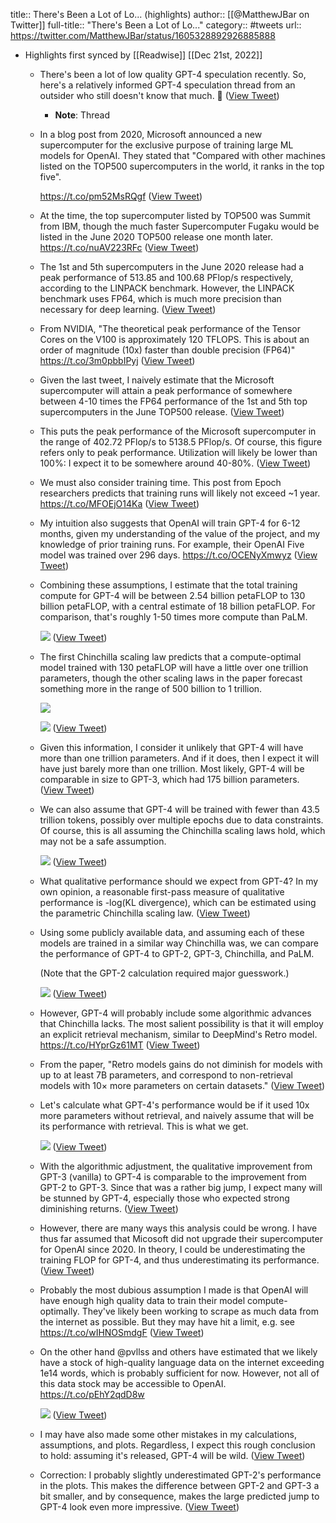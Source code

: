 title:: There's Been a Lot of Lo... (highlights)
author:: [[@MatthewJBar on Twitter]]
full-title:: "There's Been a Lot of Lo..."
category:: #tweets
url:: https://twitter.com/MatthewJBar/status/1605328892926885888

- Highlights first synced by [[Readwise]] [[Dec 21st, 2022]]
	- There's been a lot of low quality GPT-4 speculation recently. So, here's a relatively informed GPT-4 speculation thread from an outsider who still doesn't know that much. 🧵 ([View Tweet](https://twitter.com/MatthewJBar/status/1605328892926885888))
		- **Note**: Thread
	- In a blog post from 2020, Microsoft announced a new supercomputer for the exclusive purpose of training large ML models for OpenAI. They stated that "Compared with other machines listed on the TOP500 supercomputers in the world, it ranks in the top five".
	  
	  https://t.co/pm52MsRQgf ([View Tweet](https://twitter.com/MatthewJBar/status/1605328898383679488))
	- At the time, the top supercomputer listed by TOP500 was Summit from IBM, though the much faster Supercomputer Fugaku would be listed in the June 2020 TOP500 release one month later.
	  https://t.co/nuAV223RFc ([View Tweet](https://twitter.com/MatthewJBar/status/1605328901105803264))
	- The 1st and 5th supercomputers in the June 2020 release had a peak performance of 513.85 and 100.68 PFlop/s respectively, according to the LINPACK benchmark. However, the LINPACK benchmark uses FP64, which is much more precision than necessary for deep learning. ([View Tweet](https://twitter.com/MatthewJBar/status/1605328903567859714))
	- From NVIDIA, "The theoretical peak performance of the Tensor Cores on the V100 is approximately 120 TFLOPS. This is about an order of magnitude (10x) faster than double precision (FP64)"
	  https://t.co/3m0pbbIPyj ([View Tweet](https://twitter.com/MatthewJBar/status/1605328907074342912))
	- Given the last tweet, I naively estimate that the Microsoft supercomputer will attain a peak performance of somewhere between 4-10 times the FP64 performance of the 1st and 5th top supercomputers in the June TOP500 release. ([View Tweet](https://twitter.com/MatthewJBar/status/1605328909494468609))
	- This puts the peak performance of the Microsoft supercomputer in the range of 402.72 PFlop/s to 5138.5 PFlop/s. Of course, this figure refers only to peak performance. Utilization will likely be lower than 100%: I expect it to be somewhere around 40-80%. ([View Tweet](https://twitter.com/MatthewJBar/status/1605328912342343680))
	- We must also consider training time. This post from Epoch researchers predicts that training runs will likely not exceed ~1 year.
	  https://t.co/MFOEjO14Ka ([View Tweet](https://twitter.com/MatthewJBar/status/1605328914758266880))
	- My intuition also suggests that OpenAI will train GPT-4 for 6-12 months, given my understanding of the value of the project, and my knowledge of prior training runs. For example, their OpenAI Five model was trained over 296 days.
	  https://t.co/OCENyXmwyz ([View Tweet](https://twitter.com/MatthewJBar/status/1605328917510127616))
	- Combining these assumptions, I estimate that the total training compute for GPT-4 will be between 2.54 billion petaFLOP to 130 billion petaFLOP, with a central estimate of 18 billion petaFLOP. For comparison, that's roughly 1-50 times more compute than PaLM. 
	  
	  ![](https://pbs.twimg.com/media/FkcgiqjVQAAq6Zn.jpg) ([View Tweet](https://twitter.com/MatthewJBar/status/1605328925789278209))
	- The first Chinchilla scaling law predicts that a compute-optimal model trained with 130 petaFLOP will have a little over one trillion parameters, though the other scaling laws in the paper forecast something more in the range of 500 billion to 1 trillion. 
	  
	  ![](https://pbs.twimg.com/media/FkciRLTUUAAtxOY.jpg) 
	  
	  ![](https://pbs.twimg.com/media/FkciSgpUoAAGBbW.jpg) ([View Tweet](https://twitter.com/MatthewJBar/status/1605328933188091904))
	- Given this information, I consider it unlikely that GPT-4 will have more than one trillion parameters. And if it does, then I expect it will have just barely more than one trillion. Most likely, GPT-4 will be comparable in size to GPT-3, which had 175 billion parameters. ([View Tweet](https://twitter.com/MatthewJBar/status/1605328937453621249))
	- We can also assume that GPT-4 will be trained with fewer than 43.5 trillion tokens, possibly over multiple epochs due to data constraints. Of course, this is all assuming the Chinchilla scaling laws hold, which may not be a safe assumption. 
	  
	  ![](https://pbs.twimg.com/media/FkcjU0ZVEAM6jgc.jpg) ([View Tweet](https://twitter.com/MatthewJBar/status/1605328943162458112))
	- What qualitative performance should we expect from GPT-4? In my own opinion, a reasonable first-pass measure of qualitative performance is -log(KL divergence), which can be estimated using the parametric Chinchilla scaling law. ([View Tweet](https://twitter.com/MatthewJBar/status/1605328946656030721))
	- Using some publicly available data, and assuming each of these models are trained in a similar way Chinchilla was, we can compare the performance of GPT-4 to GPT-2, GPT-3, Chinchilla, and PaLM.
	  
	  (Note that the GPT-2 calculation required major guesswork.) 
	  
	  ![](https://pbs.twimg.com/media/FkdCzW1UUAADpf3.jpg) ([View Tweet](https://twitter.com/MatthewJBar/status/1605328954012753920))
	- However, GPT-4 will probably include some algorithmic advances that Chinchilla lacks. The most salient possibility is that it will employ an explicit retrieval mechanism, similar to DeepMind's Retro model.
	  https://t.co/HYprGz61MT ([View Tweet](https://twitter.com/MatthewJBar/status/1605328957703716865))
	- From the paper, "Retro models gains do not diminish for models with up to at least 7B parameters, and correspond to non-retrieval models with 10× more parameters on certain datasets." ([View Tweet](https://twitter.com/MatthewJBar/status/1605328960383897600))
	- Let's calculate what GPT-4's performance would be if it used 10x more parameters without retrieval, and naively assume that will be its performance with retrieval. This is what we get. 
	  
	  ![](https://pbs.twimg.com/media/FkdC81dUUAEi2rX.jpg) ([View Tweet](https://twitter.com/MatthewJBar/status/1605328966197268480))
	- With the algorithmic adjustment, the qualitative improvement from GPT-3 (vanilla) to GPT-4 is comparable to the improvement from GPT-2 to GPT-3. Since that was a rather big jump, I expect many will be stunned by GPT-4, especially those who expected strong diminishing returns. ([View Tweet](https://twitter.com/MatthewJBar/status/1605328969808547840))
	- However, there are many ways this analysis could be wrong. I have thus far assumed that Micosoft did not upgrade their supercomputer for OpenAI since 2020. In theory, I could be underestimating the training FLOP for GPT-4, and thus underestimating its performance. ([View Tweet](https://twitter.com/MatthewJBar/status/1605328972283199488))
	- Probably the most dubious assumption I made is that OpenAI will have enough high quality data to train their model compute-optimally. They've likely been working to scrape as much data from the internet as possible. But they may have hit a limit, e.g. see
	  https://t.co/wIHNOSmdgF ([View Tweet](https://twitter.com/MatthewJBar/status/1605328974850052096))
	- On the other hand @pvllss and others have estimated that we likely have a stock of high-quality language data on the internet exceeding 1e14 words, which is probably sufficient for now. However, not all of this data stock may be accessible to OpenAI.
	  https://t.co/pEhY2qdD8w 
	  
	  ![](https://pbs.twimg.com/media/FkdEwUzUEAEpmT0.jpg) ([View Tweet](https://twitter.com/MatthewJBar/status/1605328981133127680))
	- I may have also made some other mistakes in my calculations, assumptions, and plots. Regardless, I expect this rough conclusion to hold: assuming it's released, GPT-4 will be wild. ([View Tweet](https://twitter.com/MatthewJBar/status/1605328983968477184))
	- Correction: I probably slightly underestimated GPT-2's performance in the plots. This makes the difference between GPT-2 and GPT-3 a bit smaller, and by consequence, makes the large predicted jump to GPT-4 look even more impressive. ([View Tweet](https://twitter.com/MatthewJBar/status/1605434648556736512))